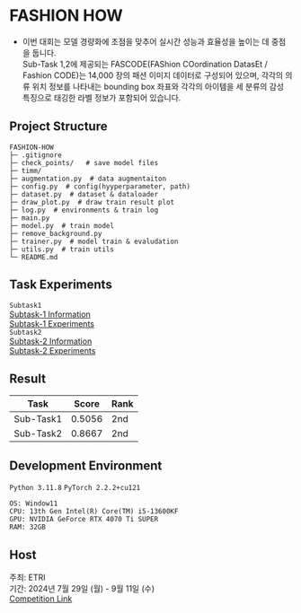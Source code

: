 # FASHION HOW
- 이번 대회는 모델 경량화에 초점을 맞추어 실시간 성능과 효율성을 높이는 데 중점을 둡니다.  
Sub-Task 1,2에 제공되는 FASCODE(FAShion COordination DatasEt / Fashion CODE)는 14,000 장의 패션 이미지 데이터로 구성되어 있으며, 각각의 의류 위치 정보를 나타내는 bounding box 좌표와 각각의 아이템을 세 분류의 감성 특징으로 태깅한 라벨 정보가 포함되어 있습니다. 

## Project Structure
```
FASHION-HOW 
├─ .gitignore
├─ check_points/   # save model files
├─ timm/ 
├─ augmentation.py  # data augmentaiton 
├─ config.py  # config(hyyperparameter, path)
├─ dataset.py  # dataset & dataloader
├─ draw_plot.py  # draw train result plot
├─ log.py  # environments & train log
├─ main.py 
├─ model.py  # train model
├─ remove_background.py 
├─ trainer.py  # model train & evaludation
├─ utils.py  # train utils
└─ README.md
```

## Task Experiments
   
`Subtask1`  
[Subtask-1 Information](subtask1/README.md)   
[Subtask-1 Experiments](SUB_TASK1_Experiments.pdf)  
`Subtask2`  
[Subtask-2 Information](subtask2/README.md)  
[Subtask-2 Experiments](SUB_TASK2_Experiments.pdf)


## Result
| Task      | Score  | Rank |
|-----------|--------|------|
| Sub-Task1 | 0.5056 | 2nd  |
| Sub-Task2 | 0.8667 | 2nd  |


## Development Environment
`Python 3.11.8`  `PyTorch 2.2.2+cu121`

```
OS: Window11
CPU: 13th Gen Intel(R) Core(TM) i5-13600KF
GPU: NVIDIA GeForce RTX 4070 Ti SUPER
RAM: 32GB
```
## Host
주최: ETRI  
기간: 2024년 7월 29일 (월) - 9월 11일 (수)  
[Competition Link](https://fashion-how.org/)





